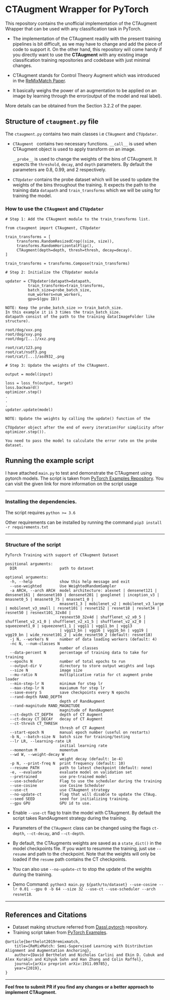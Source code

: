 # CTAugment Wrapper for PyTorch #

This repository contains the unofficial implementation of the CTAugment Wrapper that can be used with any classification task in PyTorch.

- The implementation of the CTAugment readily with the present training pipelines is bit difficult, as we may have to change and add the piece of code to support it. On the other hand, this repository will come handy if you directly want to use the **CTAugment** with any existing image classification training repositories and codebase with just minimal changes.

- CTAugment stands for Control Theory Augment which was introduced in the [ReMixMatch Paper](https://arxiv.org/pdf/1911.09785.pdf). 

- It basically weighs the power of an augmentation to be applied on an image by learning through the error(output of the model and real label). 

More details can be obtained from the Section 3.2.2 of the paper.

## Structure of `ctaugment.py` file ##


The `ctaugment.py` contains two main classes i.e `CTAugment` and `CTUpdater`.
  - `CTAugment ` contains two necessary functions. `__call__` is used when CTAugment object is used to apply transform on an image.
    
    `__probe__` is used to change the weights of the bins of CTAugment. It expects the `threshold`, `decay`, and `depth` parameters. By default the parameters are 0.8, 0.99, and 2 respectively.
    
  - `CTUpdater` contains the probe dataset which will be used to update the weights of the bins throughout the training. It expects the path to the training data `datapath` and `train_transforms` which we will be using for training the model.


### How to use the `CTAugment` and `CTUpdater`

```
# Step 1: Add the CTAugment module to the train_transforms list.

from ctaugment import CTAugment, CTUpdater

train_transforms = [
     transforms.RandomResizedCrop((size, size)),
     transforms.RandomHorizontalFlip(),
     CTAugment(depth=depth, thresh=thresh, decay=decay).
]

train_transforms = transforms.Compose(train_transforms)

# Step 2: Initialize the CTUpdater module

updater = CTUpdater(datapath=datapath, 
          train_transforms=train_transforms, 
          batch_size=probe_batch_size, 
          num_workers=num_workers, 
          gpu=$(gpu ID))

NOTE: Keep the probe_batch_size >> train_batch_size. 
In this example it is 3 times the train_batch_size. 
datapath consist of the path to the training data(ImageFolder like structure).

root/dog/xxx.png
root/dog/xxy.png
root/dog/[...]/xxz.png

root/cat/123.png
root/cat/nsdf3.png
root/cat/[...]/asd932_.png

# Step 3: Update the weights of the CTAugment.

output = model(input)

loss = loss_fn(output, target)
loss.backward()
optimizer.step()
.
.
.
updater.update(model)

NOTE: Update the weights by calling the update() function of the 

CTUpdater object after the end of every iteration(For simplicity after optimizer.step()). 

You need to pass the model to calculate the error rate on the probe dataset. 
```

## Running the example script

I have attached `main.py` to test and demonstrate the CTAugment using pytorch models. The script is taken from [PyTorch Examples Repository](url\\\(https://github.com/pytorch/examples/tree/main/imagenet). You can visit the given link for more information on the script usage
___

### Installing the dependencies.
The script requires `python >= 3.6`

Other requirements can be installed by running the command `pip3 install -r requirements.txt`
___

### Structure of the script

```
PyTorch Training with support of CTAugment Dataset

positional arguments:
  DIR                   path to dataset

optional arguments:
  -h, --help            show this help message and exit
  --use-weighted        Use WeightedRandomSampler
  -a ARCH, --arch ARCH  model architecture: alexnet | densenet121 | densenet161 | densenet169 | densenet201 | googlenet | inception_v3 | mnasnet0_5 | mnasnet0_75 | mnasnet1_0 |
                        mnasnet1_3 | mobilenet_v2 | mobilenet_v3_large | mobilenet_v3_small | resnet101 | resnet152 | resnet18 | resnet34 | resnet50 | resnext101_32x8d |
                        resnext50_32x4d | shufflenet_v2_x0_5 | shufflenet_v2_x1_0 | shufflenet_v2_x1_5 | shufflenet_v2_x2_0 | squeezenet1_0 | squeezenet1_1 | vgg11 | vgg11_bn | vgg13
                        | vgg13_bn | vgg16 | vgg16_bn | vgg19 | vgg19_bn | wide_resnet101_2 | wide_resnet50_2 (default: resnet18)
  -j N, --workers N     number of data loading workers (default: 4)
  -nc N, --num-classes N
                        number of classes
  --data-percent N      percentage of training data to take for training
  --epochs N            number of total epochs to run
  --output-dir V        directory to store output weights and logs
  --size N              image size
  --mu-ratio N          multiplicative ratio for ct augment probe loader
  --min-step-lr N       minimum for step lr
  --max-step-lr N       maxiumum for step lr
  --save-every S        save checkpoints every N epochs
  --rand-depth RAND_DEPTH
                        depth of RandAugment
  --rand-magnitude RAND_MAGNITUDE
                        magnitude of RandAugment
  --ct-depth CT_DEPTH   depth of CT Augment
  --ct-decay CT_DECAY   decay of CT Augment
  --ct-thresh CT_THRESH
                        thresh of CT Augment
  --start-epoch N       manual epoch number (useful on restarts)
  -b N, --batch-size N  batch size for training/testing
  --lr LR, --learning-rate LR
                        initial learning rate
  --momentum M          momentum
  --wd W, --weight-decay W
                        weight decay (default: 1e-4)
  -p N, --print-freq N  print frequency (default: 10)
  --resume PATH         path to latest checkpoint (default: none)
  -e, --evaluate        evaluate model on validation set
  --pretrained          use pre-trained model
  --use-scheduler       Flag to use the scheduler during the training
  --use-cosine          use Cosine Scheduler
  --use-ct              use CTAugment strategy
  --no-update-ct        Flag that will disable to update the CTAug.
  --seed SEED           seed for initializing training.
  --gpu GPU             GPU id to use.

```

- Enable `--use-ct` flag to train the model with CTAugment. By default the script takes RandAugment strategy during the training.
- Parameters of the `CTAugment` class can be changed using the flags `ct-depth`, `--ct-decay`, and `--ct-depth`.
- By default, the CTAugments weights are saved as a `state_dict()` in the model checkpoints file. If you want to resumme the training, just use 
  `--resume` and path to the checkpoint. Note that the weights will only be loaded if the `resume` path contains the CT checkpoints. 
- You can also use `--no-update-ct` to stop the update of the weights during the training.

- Demo Command: `python3 main.py ${path/to/dataset} --use-cosine --lr 0.01 --gpu 0 -b 64 --size 32 --use-ct --use-scheduler --arch resnet18`.
___

## References and Citations

- Dataset making structure referred from [Dassl.pytorch](https://github.com/KaiyangZhou/Dassl.pytorch) repository.
- Training script taken from [PyTorch Examples](https://github.com/pytorch/examples/tree/main/imagenet).

```
@article{berthelot2019remixmatch,
    title={ReMixMatch: Semi-Supervised Learning with Distribution Alignment and Augmentation Anchoring},
    author={David Berthelot and Nicholas Carlini and Ekin D. Cubuk and Alex Kurakin and Kihyuk Sohn and Han Zhang and Colin Raffel},
    journal={arXiv preprint arXiv:1911.09785},
    year={2019},
}
```
___

**Feel free to submit PR if you find any changes or a better approach to implement CTAugment.**
